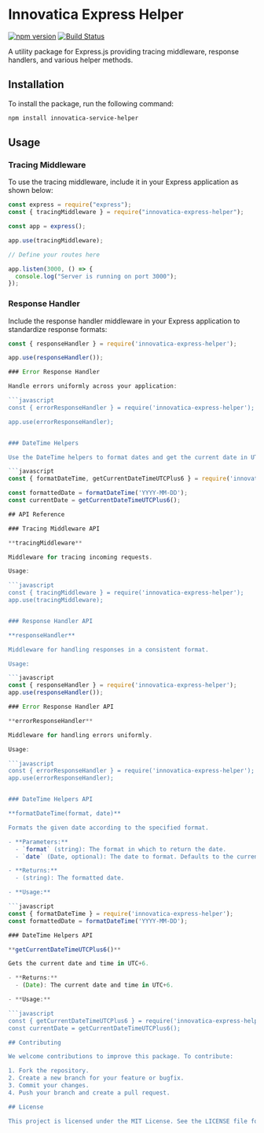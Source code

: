 # Innovatica Express Helper

[![npm version](https://badge.fury.io/js/innovatica-service-helper.svg)](https://badge.fury.io/js/innovatica-service-helper)
[![Build Status](https://github.com/Nahidjc/express-service-helper/actions/workflows/publish.yml/badge.svg)](https://github.com/Nahidjc/express-service-helper/actions)

A utility package for Express.js providing tracing middleware, response handlers, and various helper methods.

## Installation

To install the package, run the following command:

```bash
npm install innovatica-service-helper
```

## Usage

### Tracing Middleware

To use the tracing middleware, include it in your Express application as shown below:

```javascript
const express = require("express");
const { tracingMiddleware } = require("innovatica-express-helper");

const app = express();

app.use(tracingMiddleware);

// Define your routes here

app.listen(3000, () => {
  console.log("Server is running on port 3000");
});
```

### Response Handler

Include the response handler middleware in your Express application to standardize response formats:

````javascript
const { responseHandler } = require('innovatica-express-helper');

app.use(responseHandler());

### Error Response Handler

Handle errors uniformly across your application:

```javascript
const { errorResponseHandler } = require('innovatica-express-helper');

app.use(errorResponseHandler);


### DateTime Helpers

Use the DateTime helpers to format dates and get the current date in UTC+6:

```javascript
const { formatDateTime, getCurrentDateTimeUTCPlus6 } = require('innovatica-express-helper');

const formattedDate = formatDateTime('YYYY-MM-DD');
const currentDate = getCurrentDateTimeUTCPlus6();

## API Reference

### Tracing Middleware API

**tracingMiddleware**

Middleware for tracing incoming requests.

Usage:

```javascript
const { tracingMiddleware } = require('innovatica-express-helper');
app.use(tracingMiddleware);


### Response Handler API

**responseHandler**

Middleware for handling responses in a consistent format.

Usage:

```javascript
const { responseHandler } = require('innovatica-express-helper');
app.use(responseHandler());

### Error Response Handler API

**errorResponseHandler**

Middleware for handling errors uniformly.

Usage:

```javascript
const { errorResponseHandler } = require('innovatica-express-helper');
app.use(errorResponseHandler);


### DateTime Helpers API

**formatDateTime(format, date)**

Formats the given date according to the specified format.

- **Parameters:**
  - `format` (string): The format in which to return the date.
  - `date` (Date, optional): The date to format. Defaults to the current date if not provided.

- **Returns:**
  - (string): The formatted date.

- **Usage:**

```javascript
const { formatDateTime } = require('innovatica-express-helper');
const formattedDate = formatDateTime('YYYY-MM-DD');

### DateTime Helpers API

**getCurrentDateTimeUTCPlus6()**

Gets the current date and time in UTC+6.

- **Returns:**
  - (Date): The current date and time in UTC+6.

- **Usage:**

```javascript
const { getCurrentDateTimeUTCPlus6 } = require('innovatica-express-helper');
const currentDate = getCurrentDateTimeUTCPlus6();

## Contributing

We welcome contributions to improve this package. To contribute:

1. Fork the repository.
2. Create a new branch for your feature or bugfix.
3. Commit your changes.
4. Push your branch and create a pull request.

## License

This project is licensed under the MIT License. See the LICENSE file for details.
````
